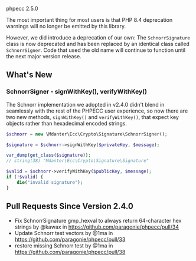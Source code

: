 phpecc 2.5.0

The most important thing for most users is that PHP 8.4 deprecation warnings will no longer be emitted by this library.

However, we did introduce a deprecation of our own: The `SchnorrSignature` class is now deprecated and has been replaced
by an identical class called `SchnorrSigner`. Code that used the old name will continue to function until the next
major version release.

## What's New

### SchnorrSigner - signWithKey(), verifyWithKey()

The Schnorr implementation we adopted in v2.4.0 didn't blend in seamlessly with the rest of the PHPECC user experience,
so now there are two new methods, `signWithKey()` and `verifyWithKey()`, that expect key objects rather than hexadecimal
encoded strings.

```php
$schnorr = new \Mdanter\Ecc\Crypto\Signature\SchnorrSigner();

$signature = $schnorr->signWithKey($privateKey, $message);

var_dump(get_class($signature));
// string(38) "Mdanter\Ecc\Crypto\Signature\Signature"

$valid = $schnorr->verifyWithKey($publicKey, $message);
if (!$valid) {
    die("invalid signature");
}
```

## Pull Requests Since Version 2.4.0

* Fix SchnorrSignature gmp_hexval to always return 64-character hex strings by @kawax in https://github.com/paragonie/phpecc/pull/34
* Update Schnorr test vectors by @1ma in https://github.com/paragonie/phpecc/pull/33
* restore missing Schnorr test by @1ma in https://github.com/paragonie/phpecc/pull/38
